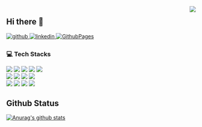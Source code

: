<div align="right">
<img src="https://komarev.com/ghpvc/?username=Sefact&&style=flat-square" align="right" />
</div>  

## Hi there 👋

<a href="https://github.com/sefact" target="_blank">
<img src=https://img.shields.io/badge/github-181717?&style=for-the-badge&logo=github&logoColor=white alt=github style="margin-bottom: 5px;" />
</a>
<a href="https://www.linkedin.com/in/hyoyeon-kim-374963268" target="_blank">
<img src=https://img.shields.io/badge/linkedin-0A66C2?&style=for-the-badge&logo=linkedin&logoColor=white alt=linkedin style="margin-bottom: 5px;" />
</a>
<a href="https://sefact.github.io" target="_blank">
<img src=https://img.shields.io/badge/blog-4FC08D?style=for-the-badge&logo=GithubPages&logoColor=white alt=GithubPages style="margin-bottom: 5px;" />
</a>

### 💻 Tech Stacks
<!-- <p> -->
<p>
  <img src="http://img.shields.io/badge/-Java-007396?style=flat-square&logo=java&logoColor=black"/>
  <img src="http://img.shields.io/badge/-Javascript-f7e018?style=flat-square&logo=javascript&logoColor=black"/>
  <img src="http://img.shields.io/badge/-Typescript-3178C6?style=flat-square&logo=typescript&logoColor=white"/>
  <img src="https://img.shields.io/badge/MySQL-4479A1?style=flat-square&logo=MySQL&logoColor=white"/>
  <img src="https://img.shields.io/badge/PostgreSQL-4169E1?style=flat-square&logo=PostgreSQL&logoColor=white"/></br>
  <img src="http://img.shields.io/badge/-Node.js-333?style=flat-square&logo=Node.js"/>
  <img src="http://img.shields.io/badge/-Vue.js-4FC08D?style=flat-square&logo=Vue.js&logoColor=black"/>
  <img src="https://img.shields.io/badge/HTML5-E34F26?style=flat-square&logo=HTML5&logoColor=white"/>
  <img src="https://img.shields.io/badge/CSS3-1572B6?style=flat-square&logo=CSS3&logoColor=white"/></br>
  <img src="https://img.shields.io/badge/Visual Studio Code-007ACC?style=flat-square&logo=VisualStudioCode&logoColor=white"/>
  <img src="https://img.shields.io/badge/IntelliJ IDEA-gray?style=flat-square&logo=IntellijIDEA&logoColor=white"/>
  <img src="https://img.shields.io/badge/Git-blue?style=flat-square&logo=Git&logoColor=F05032"/>
  <img src="https://img.shields.io/badge/GitHub-gray?style=flat-square&logo=GitHub&logoColor=black"/>
</p>
  
## Github Status

[![Anurag's github stats](https://github-readme-stats.vercel.app/api?username=Sefact&show_icons=true&theme=dark)](https://github.com/anuraghazra/github-readme-stats)

<!--
**Sefact/Sefact** is a ✨ _special_ ✨ repository because its `README.md` (this file) appears on your GitHub profile.

Here are some ideas to get you started:

- 🔭 I’m currently working on ...
- 🌱 I’m currently learning ...
- 👯 I’m looking to collaborate on ...
- 🤔 I’m looking for help with ...
- 💬 Ask me about ...
- 📫 How to reach me: ...
- 😄 Pronouns: ...
- ⚡ Fun fact: ...
-->
